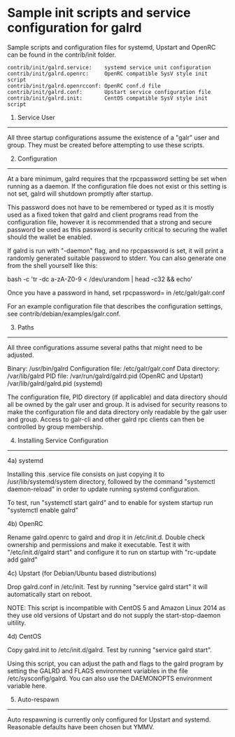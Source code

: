 Sample init scripts and service configuration for galrd
==========================================================

Sample scripts and configuration files for systemd, Upstart and OpenRC
can be found in the contrib/init folder.

    contrib/init/galrd.service:    systemd service unit configuration
    contrib/init/galrd.openrc:     OpenRC compatible SysV style init script
    contrib/init/galrd.openrcconf: OpenRC conf.d file
    contrib/init/galrd.conf:       Upstart service configuration file
    contrib/init/galrd.init:       CentOS compatible SysV style init script

1. Service User
---------------------------------

All three startup configurations assume the existence of a "galr" user
and group.  They must be created before attempting to use these scripts.

2. Configuration
---------------------------------

At a bare minimum, galrd requires that the rpcpassword setting be set
when running as a daemon.  If the configuration file does not exist or this
setting is not set, galrd will shutdown promptly after startup.

This password does not have to be remembered or typed as it is mostly used
as a fixed token that galrd and client programs read from the configuration
file, however it is recommended that a strong and secure password be used
as this password is security critical to securing the wallet should the
wallet be enabled.

If galrd is run with "-daemon" flag, and no rpcpassword is set, it will
print a randomly generated suitable password to stderr.  You can also
generate one from the shell yourself like this:

bash -c 'tr -dc a-zA-Z0-9 < /dev/urandom | head -c32 && echo'

Once you have a password in hand, set rpcpassword= in /etc/galr/galr.conf

For an example configuration file that describes the configuration settings,
see contrib/debian/examples/galr.conf.

3. Paths
---------------------------------

All three configurations assume several paths that might need to be adjusted.

Binary:              /usr/bin/galrd
Configuration file:  /etc/galr/galr.conf
Data directory:      /var/lib/galrd
PID file:            /var/run/galrd/galrd.pid (OpenRC and Upstart)
                     /var/lib/galrd/galrd.pid (systemd)

The configuration file, PID directory (if applicable) and data directory
should all be owned by the galr user and group.  It is advised for security
reasons to make the configuration file and data directory only readable by the
galr user and group.  Access to galr-cli and other galrd rpc clients
can then be controlled by group membership.

4. Installing Service Configuration
-----------------------------------

4a) systemd

Installing this .service file consists on just copying it to
/usr/lib/systemd/system directory, followed by the command
"systemctl daemon-reload" in order to update running systemd configuration.

To test, run "systemctl start galrd" and to enable for system startup run
"systemctl enable galrd"

4b) OpenRC

Rename galrd.openrc to galrd and drop it in /etc/init.d.  Double
check ownership and permissions and make it executable.  Test it with
"/etc/init.d/galrd start" and configure it to run on startup with
"rc-update add galrd"

4c) Upstart (for Debian/Ubuntu based distributions)

Drop galrd.conf in /etc/init.  Test by running "service galrd start"
it will automatically start on reboot.

NOTE: This script is incompatible with CentOS 5 and Amazon Linux 2014 as they
use old versions of Upstart and do not supply the start-stop-daemon uitility.

4d) CentOS

Copy galrd.init to /etc/init.d/galrd. Test by running "service galrd start".

Using this script, you can adjust the path and flags to the galrd program by
setting the GALRD and FLAGS environment variables in the file
/etc/sysconfig/galrd. You can also use the DAEMONOPTS environment variable here.

5. Auto-respawn
-----------------------------------

Auto respawning is currently only configured for Upstart and systemd.
Reasonable defaults have been chosen but YMMV.
